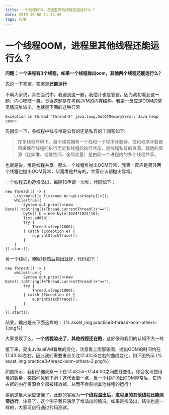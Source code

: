 ```yaml
---
title: 一个线程OOM，进程里其他线程还能运行么？
date: 2019-10-06 11:34:58
tags: 应用
---
```


# 一个线程OOM，进程里其他线程还能运行么？

**问题：一个进程有3个线程，如果一个线程抛出oom，其他两个线程还能运行么?**  

先说一下答案，答案是**还能运行**

不瞒大家说，真在面试中，我遇到这一题，我估计也是答错。因为我初看到这一题，内心嘿嘿一笑，觉得这题是在考察JVM的内存结构。我第一反应是OOM的常见情况堆溢出，也就是下面的这种异常
```
Exception in thread "Thread-0" java.lang.OutOfMemoryError: Java heap space
```
先回忆一下，多线程中栈与堆是公有的还是私有的？回答如下:
> 在多线程环境下，每个线程拥有一个栈和一个程序计数器。栈和程序计数器用来保存线程的执行历史和线程的执行状态，是线程私有的资源。其他的资源（比如堆、地址空间、全局变量）是由同一个进程内的多个线程共享。

也就是说，堆是线程共享。那么一个线程堆抛出OOM异常，我第一反应是另外两个线程也抛出OOM异常，毕竟堆是共有的，大家应该都抛出异常。

一个线程去构造堆溢出，每隔1S申请一次堆，代码如下：
```
new Thread(() -> {
    List<byte[]> list=new ArrayList<byte[]>();
    while(true){
        System.out.println(new Date().toString()+Thread.currentThread()+"==");
        byte[] b = new byte[1024*1024*10];
        list.add(b);
        try {
            Thread.sleep(1000);
        } catch (Exception e) {
            e.printStackTrace();
        }
    }
}).start();
```

另一个线程，睡眠1秒然后输出就好，代码如下：
```
new Thread(() -> {
    while(true){
        System.out.println(new Date().toString()+Thread.currentThread()+"==");
        try {
            Thread.sleep(1000);
        } catch (Exception e) {
            e.printStackTrace();
        }
    }
}).start();
```

结果，输出是长下面这样的：
{% asset_img practice3-thread-oom-others-1.png%}

大家发现了么，**一个线程溢出了，其他线程还在跑**，这好像和我们的认知不大一样

接下来，亮出JvisualVM看堆的变化，注意看上面那张图，抛出OOM的时间约在17:43:55左右，因此我们需要重点关注17:43:55左右的曲线变化，如下图所示
{% asset_img practice3-thread-oom-others-2.png%}

如图所示，我们仔细观察一下在17:43:55~17:44:00之间曲线变化，你会发现使用堆的数量，突然间急剧下滑！这代表着一点，当一个线程抛出OOM异常后，它所占据的内存资源会全部被释放掉，从而不会影响其他线程的运行！

讲到这里大家应该懂了，此题的答案为**一个线程溢出后，进程里的其他线程还能照常运行**。注意了，这个例子我只演示了堆溢出的情况。如果是栈溢出，结论也是一样的，大家可自行通过代码测试。
